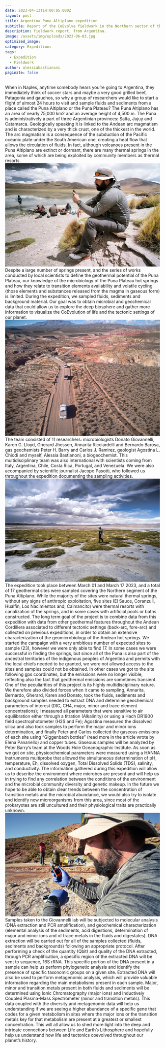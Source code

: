 ```yaml
---
date: 2023-04-13T14:00:05.000Z
layout: post
title: Argentina Puna Altiplano expedition
subtitle: Report of the CoEvolve fieldwork in the Northern sector of the Puna Altiplano (Argentina).
description: Fieldwork report, from Argentina. 
image: /assets/img/uploads/2023-06-03.jpg
optimized_image:
category: Expeditions
tags:
  - Expedition
  - Fieldwork
author: alessiabastianoni
paginate: false
---
```

When in Naples, anytime somebody hears you’re going to Argentina, they immediately think of soccer stars and maybe a very good grilled beef, Patagonia and gauchos, so why a group of researchers would like to start a flight of almost 24 hours to visit and sample fluids and sediments from a place called the Puna Altiplano or the Puna Plateau? 
The Puna Altiplano has an area of nearly 75,000 km2 and an average height of 4,500 m. The Puna is administratively a part of three Argentinian provinces: Salta, Jujuy and Catamarca. Geologically speaking it is linked to the Andean arc magmatism and is characterized by a very thick crust, one of the thickest in the world. The arc magmatism is a consequence of the subduction of the Pacific oceanic plate under the South American one,  creating  a heat flow that allows the circulation of fluids. In fact, although volcanoes present in the Puna Altiplano are extinct or dormant, there are many thermal springs in the area, some of which are being exploited by community members as thermal resorts.  
![Alt text](/assets/img/uploads/2023-06-13.jpg "Pinpointig a site's location")
Despite a large number of springs present, and the series of works conducted by local scientists to define the geothermal potential of the Puna Plateau,  our knowledge of the microbiology of the Puna Plateau hot springs and how they relate to transition elements availability and volatile cycling (those elements and substances released from the magma in gaseous form) is limited. 
During the expedition, we sampled fluids, sediments and background material. Our goal was to obtain microbial and geochemical data that could allow us to explore the deep biosphere and gather more information to visualize the CoEvolution of life and the tectonic settings of our planet.
![Alt text](/assets/img/uploads/2023-06-01.jpg "Through rough terrains")
The team consisted of 11 researchers: microbiologists Donato Giovannelli, Karen G. Lloyd, Gherard Jhessen, Annarita Ricciardelli and Bernardo Barosa, gas geochemists Peter H. Barry and Carlos J. Ramirez, geologist Agostina L. Chiodi  and myself, Alessia Bastianoni, a biogeochemist. This multidisciplinary team was also international with scientists coming from Italy, Argentina, Chile, Costa Rica, Portugal, and Venezuela. We were also accompanied by scientific journalist Jacopo Pasotti, who followed us throughout the expedition documenting the sampling activities. 
![Alt text](/assets/img/uploads/2023-06-11.jpg "Searching hot water springs")
The expedition took place between March 01 and March 17 2023, and a total of 17 geothermal sites were sampled covering the Northern segment of the Puna Altiplano. While the majority of the sites were natural thermal springs, without any signs of anthropic exploitation, five sites (El Sauce, Coranzuli, Hualfin, Los Nacimientos and, Caimancito) were thermal resorts with canalization of the springs, and in some cases with artificial pools or baths constructed. 
The long term goal of the project is to combine data from this expedition with data from other geothermal features throughout the Andean Cordillera associated to different tectonic settings (back-arc, fore-arc) and collected on previous expeditions, in order to obtain an extensive characterization of the geomicrobiology of the Andean hot springs.
We started the campaign with a very ambitious number of expected sites to sample (23), however we were only able to find 17. In some cases we were successful in finding the springs, but since all of the Puna is also part of the ancestral territories of the indigenous peoples of Argentina and permits with the local chiefs needed to be granted, we were not allowed access to the sites and samples could not be obtained. In other cases we got to the site following gps coordinates, but the emissions were no longer visible, reflecting also the fact that geothermal emissions are sometimes transient. 
One of the peculiarities of this project is its highly multidisciplinary nature. We therefore also divided forces when it came to sampling, Annarita, Bernardo, Gherard, Karen and Donato, took the fluids, sediments and background samples needed to extract DNA and determine geochemical parameters of interest (DIC, CH4, major, minor and trace element concentrations); I measured all parameters that were sensitive to air equilibration either through a titration (Alkalinity) or using a Hach DR1900 field spectrophotometer (H2S and Fe); Agostina measured the dissolved silica and also took samples to perform the major and minor ions determination, and finally Peter and Carlos collected the gaseous emissions of each site using “Giggenbach bottles” (read more in the article wrote by Elena Panariello) and copper tubes. Gaseous samples will be analyzed by Peter Barry’s team at the Woods Hole Oceanographic Institute. As soon as we got on site, physicochemical parameters were measured using a HANNA Instruments multiprobe that allowed the simultaneous determination of pH, temperature, Eh, dissolved oxygen, Total Dissolved Solids (TDS), salinity, and conductivity. 
The information gathered during this expedition will allow us to describe the environment where microbes are present and will help us in trying to find any correlation between the conditions of the environment and the microbial community diversity and genetic makeup. In the future we hope to be able to obtain clear trends between the concentration of transition metals and the microbial abundance, we would also try to isolate and identify new microorganisms from this area, since most of the prokaryotes are still uncultured and their physiological traits are practically unknown.  
![Alt text](/assets/img/uploads/2023-06-20.jpg "Pinpointig a site's location")
Samples taken to the Giovannelli lab will be subjected to molecular analysis (DNA extraction and PCR amplification), and geochemical characterization (elemental analysis of the sediments, acid digestions, determination of major and minor ions and of trace metals in the fluids and digestates). DNA extraction will be carried out for all of the samples collected (fluids, sediments and backgrounds) following an appropriate protocol. After performing a check of the quantity (Qbit) and quality of the DNA extracted, through  PCR amplification, a specific region of the extracted DNA will be sent to sequence, 16S rRNA. This specific portion of the DNA present in a sample can help us perform phylogenetic analysis and identify the presence of specific taxonomic groups on a given site. Extracted DNA will also be used to perform metagenomic analysis, which will provide valuable information regarding the main metabolisms present in each sample. 
Major, minor and transition metals present in both fluids and sediments will be determined using Ionic Chromatography (major ions) and  Inductively Coupled Plasma-Mass Spectrometer (minor and transition metals). This data coupled with the diversity and metagenomic data  will help us understanding if we are seeing a higher abundance of a specific gene that codes for a given metabolism in sites where the major ions or the transition metals key for that metabolism are present at a greatest or smallest concentration. This will all allow us to shed more light into the deep and intricate connections between Life and Earth’s Lithosphere and hopefully help us understand how life and tectonics coevolved throughout our planet’s history. 
